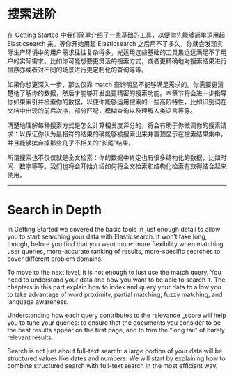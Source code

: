 # 搜索进阶

在 Getting Started 中我们简单介绍了一些基础的工具，以便你先能够简单运用起 Elasticsearch 来。等你开始用起 Elasticsearch 之后用不了多久，你就会发现实际生产环境中的用户需求往往复杂得多，光运用这些基础的工具集远远满足不了用户的实际需求。比如你可能想要更灵活的搜索方式，或者更精确地对搜索结果进行排序亦或者对不同的场景进行更定制化的查询等等。

如果你想更深入一步，那么仅靠 match 查询明显不能够满足需求的。你需要更清楚地了解你的数据，然后才能够开发出更精密的搜索功能。本章节将会进一步指导你如果索引并检索你的数据，以便你能够运用搜索的一些高阶特性，比如识别词在文档中出现的前后次序，部分匹配，模糊查询以及理解人类语言等等。

清楚地理解每种搜索方式是怎么计算相关度评分的，将会有助于你微调你的搜索请求：以保证你认为最相符的结果的确能够被搜索出来并置顶显示在搜索结果集中，并且能够摈弃掉那些几乎不相关的“长尾”结果。

所谓搜索也不仅仅就是全文检索：你的数据中肯定也有很多结构化的数据，比如时间、数字等等。我们也将会开始介绍如何将全文检索和结构化检索有效得结合起来使用。

***

# Search in Depth

In Getting Started we covered the basic tools in just enough detail to allow you to start searching your data with Elasticsearch. It won’t take long, though, before you find that you want more: more flexibility when matching user queries, more-accurate ranking of results, more-specific searches to cover different problem domains.

To move to the next level, it is not enough to just use the match query. You need to understand your data and how you want to be able to search it. The chapters in this part explain how to index and query your data to allow you to take advantage of word proximity, partial matching, fuzzy matching, and language awareness.

Understanding how each query contributes to the relevance _score will help you to tune your queries: to ensure that the documents you consider to be the best results appear on the first page, and to trim the “long tail” of barely relevant results.

Search is not just about full-text search: a large portion of your data will be structured values like dates and numbers. We will start by explaining how to combine structured search with full-text search in the most efficient way.